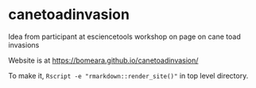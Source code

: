 # canetoadinvasion

Idea from participant at esciencetools workshop on page on cane toad invasions

Website is at https://bomeara.github.io/canetoadinvasion/

To make it, `Rscript -e "rmarkdown::render_site()"` in top level directory.
